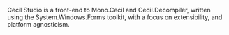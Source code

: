 Cecil Studio is a front-end to Mono.Cecil and Cecil.Decompiler, written using the System.Windows.Forms toolkit, with a focus on extensibility, and platform agnosticism.
